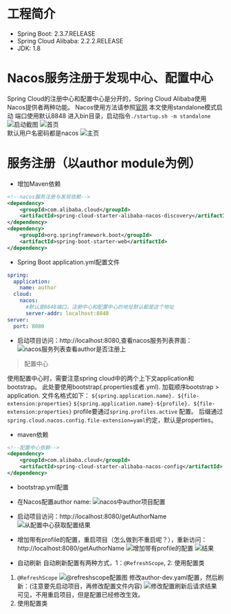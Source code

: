 # 工程简介
* Spring Boot: 2.3.7.RELEASE
* Spring Cloud Alibaba: 2.2.2.RELEASE
* JDK: 1.8
# Nacos服务注册于发现中心、配置中心
Spring Cloud的注册中心和配置中心是分开的，Spring Cloud Alibaba使用
Nacos提供者两种功能。
Nacos使用方法请参照[官网](https://nacos.io/)
本文使用standalone模式启动
端口使用默认8848
进入bin目录，启动指令`./startup.sh -m standalone`  
![启动截图](https://raw.githubusercontent.com/xpp1109/images/main/uPic/LicWOP.png)
![首页](https://raw.githubusercontent.com/xpp1109/images/main/uPic/aTJ9Y4.png)  
默认用户名密码都是nacos
![主页](https://raw.githubusercontent.com/xpp1109/images/main/uPic/ZGpGNL.png)

# 服务注册（以author module为例）
* 增加Maven依赖
```xml
<!--nacos服务注册与发现依赖-->
<dependency>
    <groupId>com.alibaba.cloud</groupId>
    <artifactId>spring-cloud-starter-alibaba-nacos-discovery</artifactId>
</dependency>
<dependency>
    <groupId>org.springframework.boot</groupId>
    <artifactId>spring-boot-starter-web</artifactId>
</dependency>
```
* Spring Boot application.yml配置文件
```yaml
spring:
  application:
    name: author
  cloud:
    nacos:
      #默认是8848端口，注册中心和配置中心的地址默认都是这个地址
      server-addr: localhost:8848
server:
  port: 8080
```
* 启动项目访问：http://localhost:8080,查看nacos服务列表界面：
![nacos服务列表查看author是否注册上](https://raw.githubusercontent.com/xpp1109/images/main/uPic/Z1esU7.png)

> 配置中心  

使用配置中心时，需要注意spring cloud中的两个上下文application和bootstrap。
此处要使用bootstrap(.properties或者.yml). 加载顺序bootstrap > application.
文件名格式如下：
`${spring.application.name}. ${file-extension:properties}`
`${spring.application.name}-${profile}. ${file-extension:properties}`
profile要通过`spring.profiles.active` 配置。
后缀通过`spring.cloud.nacos.config.file-extension=yaml`约定，默认是properties。
* maven依赖
```xml
<!--配置中心依赖-->
<dependency>
    <groupId>com.alibaba.cloud</groupId>
    <artifactId>spring-cloud-starter-alibaba-nacos-config</artifactId>
</dependency>
```
* bootstrap.yml配置

* 在Nacos配置author name:
![nacos中author项目配置](https://raw.githubusercontent.com/xpp1109/images/main/uPic/PLJsFz.png)
* 启动项目访问：http://localhost:8080/getAuthorName
![从配置中心获取配置结果](https://raw.githubusercontent.com/xpp1109/images/main/uPic/ZXEJX8.png)
* 增加带有profile的配置，重启项目（怎么做到不重启呢？），重新访问：http://localhost:8080/getAuthorName
![增加带有profile的配置](https://raw.githubusercontent.com/xpp1109/images/main/uPic/MZLavf.png)
![结果](https://raw.githubusercontent.com/xpp1109/images/main/uPic/dxLyxt.png)
* 自动刷新
自动刷新配置有两种方式，1：`@RefreshScope`, 2: 使用配置类
1. `@RefreshScope`
![@refreshscope配置图](https://raw.githubusercontent.com/xpp1109/images/main/uPic/q1sUZ7.png)
修改author-dev.yaml配置，然后刷新：(注意要先启动项目，再修改配置文件内容)
![修改配置刷新后请求结果](https://raw.githubusercontent.com/xpp1109/images/main/uPic/H7BoNO.png)
可见，不用重启项目，但是配置已经修改生效。
2. 使用配置类


